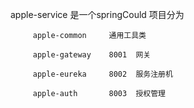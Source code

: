 apple-service    是一个springCould  项目分为

         apple-common     通用工具类

         apple-gateway    8001  网关

         apple-eureka     8002  服务注册机

         apple-auth       8003  授权管理

